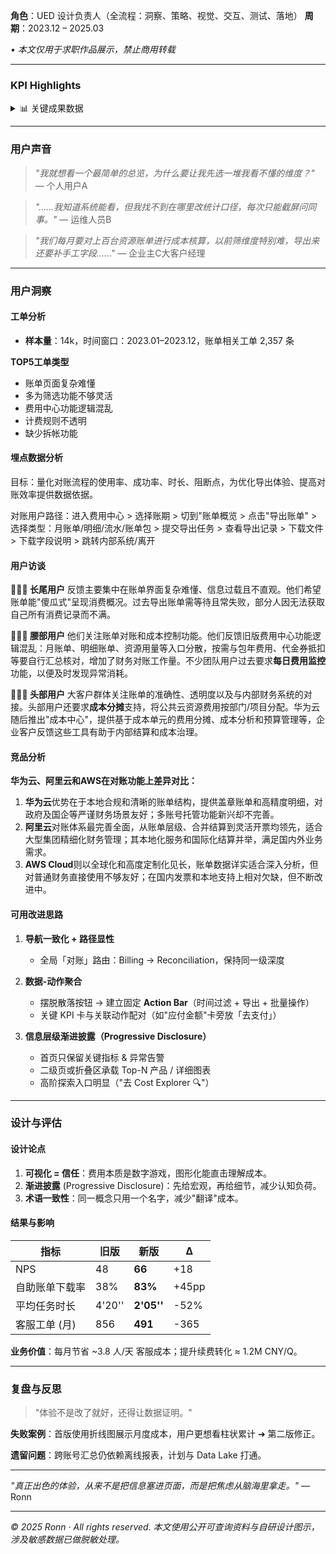 **角色**：UED 设计负责人（全流程：洞察、策略、视觉、交互、测试、落地）
**周期**：2023.12 – 2025.03

*• 本文仅用于求职作品展示，禁止商用转载*

---

### **KPI Highlights**

<details>
<summary>📊 关键成果数据</summary>

**💡 费用中心工单量 ↓42%**

**💡 账单导出平均耗时 2'13'' → 46''**

**💡 路径深度均值 4.2 → 1.8**

**💡 功能采用率（30天留存58%）↑3.4x**

**💡 成本侧影响（人工核对成本下降）csv频次↑**

**💡 满意度 SUS 62 → 78 | SEQ 4.1 → 5.6**

</details>

---

### **用户声音**

> *"我就想看一个最简单的总览，为什么要让我先选一堆我看不懂的维度？"* — 个人用户A

> *"……我知道系统能看，但我找不到在哪里改统计口径，每次只能截屏问同事。"* — 运维人员B

> *"我们每月要对上百台资源账单进行成本核算，以前筛维度特别难，导出来还要补手工字段……"* — 企业主C大客户经理

---

### **用户洞察**

#### 工单分析
- **样本量**：14k，时间窗口：2023.01–2023.12，账单相关工单 2,357 条

**TOP5工单类型**
- 账单页面复杂难懂
- 多为筛选功能不够灵活
- 费用中心功能逻辑混乱
- 计费规则不透明
- 缺少拆帐功能

#### 埋点数据分析
目标：量化对账流程的使用率、成功率、时长、阻断点，为优化导出体验、提高对账效率提供数据依据。

对账用户路径：进入费用中心 > 选择账期 > 切到"账单概览 > 点击"导出账单" > 选择类型：月账单/明细/流水/账单包 > 提交导出任务 > 查看导出记录 > 下载文件 > 下载字段说明 > 跳转内部系统/离开

#### 用户访谈

**🧑🏼‍💻 长尾用户**
反馈主要集中在账单界面复杂难懂、信息过载且不直观。他们希望账单能"傻瓜式"呈现消费概况。过去导出账单需等待且常失败，部分人因无法获取自己所有消费记录而不满。

**👩🏼‍💼 腰部用户**
他们关注账单对账和成本控制功能。他们反馈旧版费用中心功能逻辑混乱：月账单、明细账单、资源用量等入口分散，按需与包年费用、代金券抵扣等要自行汇总核对，增加了财务对账工作量。不少团队用户过去要求**每日费用监控**功能，以便及时发现异常消耗。

**🤵🏼‍♂️ 头部用户**
大客户群体关注账单的准确性、透明度以及与内部财务系统的对接。头部用户还要求**成本分摊**支持，将公共云资源费用按部门/项目分配。华为云随后推出"成本中心"，提供基于成本单元的费用分摊、成本分析和预算管理等，企业客户反馈这些工具有助于内部结算和成本治理。

#### 竞品分析
**华为云、阿里云和AWS在对账功能上差异对比：**

1. **华为云**优势在于本地合规和清晰的账单结构，提供盖章账单和高精度明细，对政府及国企等严谨财务场景友好；多账号托管功能新兴却不完善。
2. **阿里云**对账体系最完善全面，从账单层级、合并结算到灵活开票均领先，适合大型集团精细化财务管理；其本地化服务和国际化结算并举，满足国内外业务需求。
3. **AWS Cloud**则以全球化和高度定制化见长，账单数据详实适合深入分析，但对普通财务直接使用不够友好；在国内发票和本地支持上相对欠缺，但不断改进中。

#### 可用改进思路

1. **导航一致化 + 路径显性**
   - 全局「对账」路由：Billing → Reconciliation，保持同一级深度

2. **数据-动作聚合**
   - 摆脱散落按钮 → 建立固定 **Action Bar**（时间过滤 + 导出 + 批量操作）
   - 关键 KPI 卡与关联动作配对（如"应付金额"卡旁放「去支付」）

3. **信息层级渐进披露（Progressive Disclosure）**
   - 首页只保留关键指标 & 异常告警
   - 二级页或折叠区承载 Top-N 产品 / 详细图表
   - 高阶探索入口明显（"去 Cost Explorer 🔍"）

---

### **设计与评估**

#### 设计论点

1. **可视化 = 信任**：费用本质是数字游戏，图形化能直击理解成本。
2. **渐进披露** (Progressive Disclosure)：先给宏观，再给细节，减少认知负荷。
3. **术语一致性**：同一概念只用一个名字，减少"翻译"成本。

#### 结果与影响

| 指标 | 旧版 | 新版 | Δ |
|------|------|------|---|
| NPS | 48 | **66** | +18 |
| 自助账单下载率 | 38% | **83%** | +45pp |
| 平均任务时长 | 4'20'' | **2'05''** | -52% |
| 客服工单 (月) | 856 | **491** | -365 |

**业务价值**：每月节省 ~3.8 人/天 客服成本；提升续费转化 ≈ 1.2M CNY/Q。

---

### **复盘与反思**

> "体验不是改了就好，还得让数据证明。"

**失败案例**：首版使用折线图展示月度成本，用户更想看柱状累计 ➜ 第二版修正。

**遗留问题**：跨账号汇总仍依赖离线报表，计划与 Data Lake 打通。

---

*"真正出色的体验，从来不是把信息塞进页面，而是把焦虑从脑海里拿走。"* — Ronn

---

*© 2025 Ronn · All rights reserved. 本文使用公开可查询资料与自研设计图示，涉及敏感数据已做脱敏处理。*